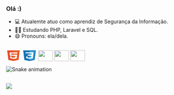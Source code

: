 ### Olá :)

- 💻 Atualemte atuo como aprendiz de Segurança da Informação.
- 👨‍💻 Estudando PHP, Laravel e SQL.
- 😄 Pronouns: ela/dela.


<div style="display: inline_block"><br>
 
  <img align="center" alt="HTML" height="30" width="40" src="https://raw.githubusercontent.com/devicons/devicon/master/icons/html5/html5-original.svg">
  <img align="center" alt="CSS" height="30" width="40" src="https://raw.githubusercontent.com/devicons/devicon/master/icons/css3/css3-original.svg">
  <img align="center" alt="" height="30" width="40" src="https://cdn.jsdelivr.net/gh/devicons/devicon/icons/laravel/laravel-plain-wordmark.svg">
  <img align="center" alt="" height="30" width="40" src="https://cdn.jsdelivr.net/gh/devicons/devicon/icons/php/php-original.svg">
  <img align="center" alt="" height="30" width="40" src="https://cdn.jsdelivr.net/gh/devicons/devicon/icons/microsoftsqlserver/microsoftsqlserver-plain-wordmark.svg">
  
   ![Snake animation](https://github.com/anahholanda/anahholanda/blob/output/github-contribution-grid-snake.svg)
  
  

  
</div>
  
  ##
 
<div> 
  <a href="https://www.linkedin.com/in/ana-holanda/" target="_blank"><img src="https://img.shields.io/badge/-LinkedIn-%230077B5?style=for-the-badge&logo=linkedin&logoColor=white" target="_blank"></a>
      
      
  
</div>


